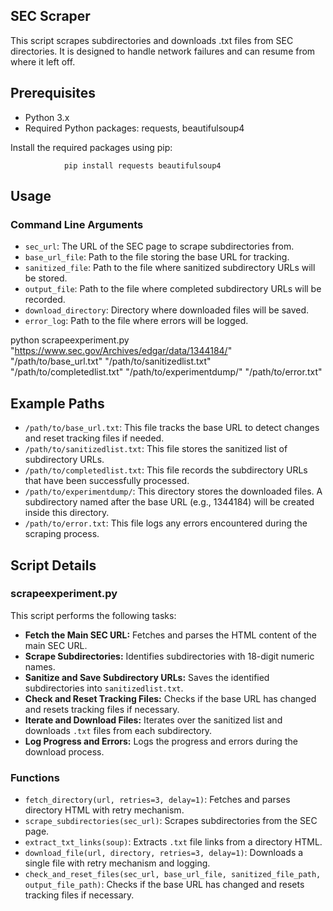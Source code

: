 ## SEC Scraper

This script scrapes subdirectories and downloads .txt files from SEC directories. It is designed to handle network failures and can resume from where it left off.

## Prerequisites

- Python 3.x
- Required Python packages: requests, beautifulsoup4

Install the required packages using pip:

                pip install requests beautifulsoup4

## Usage

### Command Line Arguments

- `sec_url`: The URL of the SEC page to scrape subdirectories from.
- `base_url_file`: Path to the file storing the base URL for tracking.
- `sanitized_file`: Path to the file where sanitized subdirectory URLs will be stored.
- `output_file`: Path to the file where completed subdirectory URLs will be recorded.
- `download_directory`: Directory where downloaded files will be saved.
- `error_log`: Path to the file where errors will be logged.

python scrapeexperiment.py "https://www.sec.gov/Archives/edgar/data/1344184/" "/path/to/base_url.txt" "/path/to/sanitizedlist.txt" "/path/to/completedlist.txt" "/path/to/experimentdump/" "/path/to/error.txt"


## Example Paths

- `/path/to/base_url.txt`: This file tracks the base URL to detect changes and reset tracking files if needed.
- `/path/to/sanitizedlist.txt`: This file stores the sanitized list of subdirectory URLs.
- `/path/to/completedlist.txt`: This file records the subdirectory URLs that have been successfully processed.
- `/path/to/experimentdump/`: This directory stores the downloaded files. A subdirectory named after the base URL (e.g., 1344184) will be created inside this directory.
- `/path/to/error.txt`: This file logs any errors encountered during the scraping process.

## Script Details

### scrapeexperiment.py

This script performs the following tasks:

- **Fetch the Main SEC URL:** Fetches and parses the HTML content of the main SEC URL.
- **Scrape Subdirectories:** Identifies subdirectories with 18-digit numeric names.
- **Sanitize and Save Subdirectory URLs:** Saves the identified subdirectories into `sanitizedlist.txt`.
- **Check and Reset Tracking Files:** Checks if the base URL has changed and resets tracking files if necessary.
- **Iterate and Download Files:** Iterates over the sanitized list and downloads `.txt` files from each subdirectory.
- **Log Progress and Errors:** Logs the progress and errors during the download process.

### Functions

- `fetch_directory(url, retries=3, delay=1)`: Fetches and parses directory HTML with retry mechanism.
- `scrape_subdirectories(sec_url)`: Scrapes subdirectories from the SEC page.
- `extract_txt_links(soup)`: Extracts `.txt` file links from a directory HTML.
- `download_file(url, directory, retries=3, delay=1)`: Downloads a single file with retry mechanism and logging.
- `check_and_reset_files(sec_url, base_url_file, sanitized_file_path, output_file_path)`: Checks if the base URL has changed and resets tracking files if necessary.

